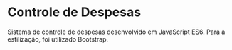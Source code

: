 # Controle de Despesas

Sistema de controle de despesas desenvolvido em JavaScript ES6. Para a estilização, foi utilizado Bootstrap.
